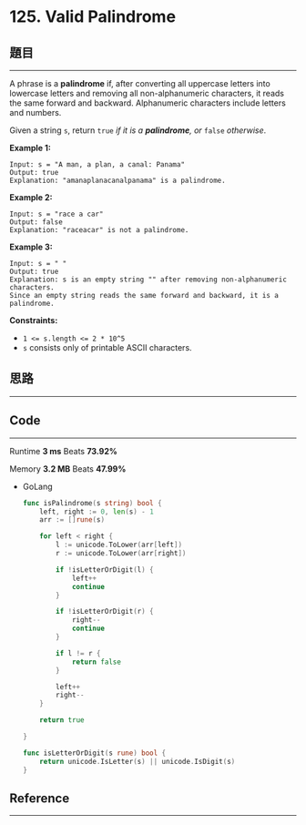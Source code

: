# 125. Valid Palindrome

## 題目

---

A phrase is a **palindrome** if, after converting all uppercase letters into lowercase letters and removing all non-alphanumeric characters, it reads the same forward and backward. Alphanumeric characters include letters and numbers.

Given a string `s`, return `true` *if it is a **palindrome**, or* `false` *otherwise*.

**Example 1:**

```
Input: s = "A man, a plan, a canal: Panama"
Output: true
Explanation: "amanaplanacanalpanama" is a palindrome.

```

**Example 2:**

```
Input: s = "race a car"
Output: false
Explanation: "raceacar" is not a palindrome.

```

**Example 3:**

```
Input: s = " "
Output: true
Explanation: s is an empty string "" after removing non-alphanumeric characters.
Since an empty string reads the same forward and backward, it is a palindrome.

```

**Constraints:**

- `1 <= s.length <= 2 * 10^5`
- `s` consists only of printable ASCII characters.

## 思路

---

## Code

---

Runtime **3 ms** Beats **73.92%**

Memory **3.2 MB** Beats **47.99%**

- GoLang
    
    ```go
    func isPalindrome(s string) bool {
        left, right := 0, len(s) - 1
        arr := []rune(s)
    
        for left < right {
            l := unicode.ToLower(arr[left])
            r := unicode.ToLower(arr[right])
    
            if !isLetterOrDigit(l) {
    			left++
    			continue
    		}
    
    		if !isLetterOrDigit(r) {
    			right--
    			continue
    		}
    
    		if l != r {
    			return false
    		}
    
    		left++
    		right--
        }
    
        return true
    
    }
    
    func isLetterOrDigit(s rune) bool {
    	return unicode.IsLetter(s) || unicode.IsDigit(s)
    }
    ```
    

## Reference

---
